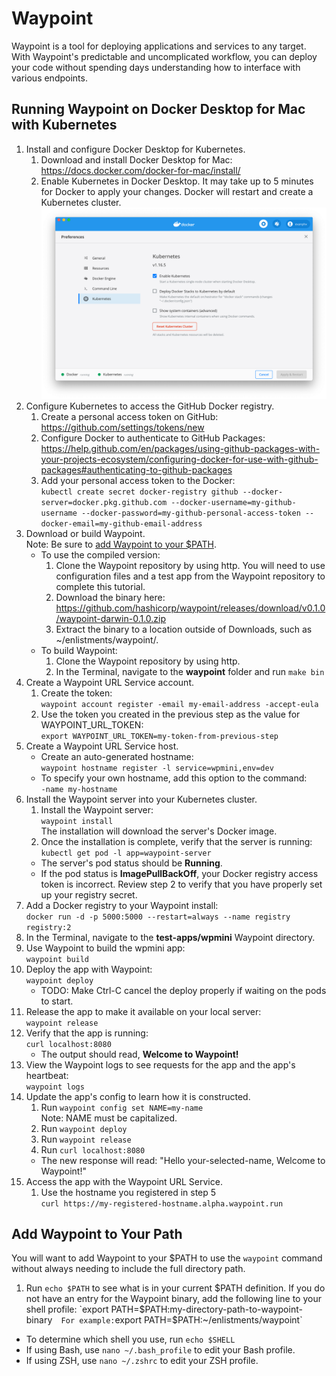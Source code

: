 # Waypoint

Waypoint is a tool for deploying applications and services to any target. With Waypoint's predictable and uncomplicated workflow, you can deploy your code without spending days understanding how to interface with various endpoints. 

## Running Waypoint on Docker Desktop for Mac with Kubernetes

1. Install and configure Docker Desktop for Kubernetes.
    1. Download and install Docker Desktop for Mac: https://docs.docker.com/docker-for-mac/install/
    1. Enable Kubernetes in Docker Desktop. It may take up to 5 minutes for Docker to apply your changes. Docker will restart and create a Kubernetes cluster.
    ![Image of Kubernetes Settings](./docs/images/d4m-k8s.png)
1. Configure Kubernetes to access the GitHub Docker registry.
    1. Create a personal access token on GitHub: https://github.com/settings/tokens/new
    1. Configure Docker to authenticate to GitHub Packages: https://help.github.com/en/packages/using-github-packages-with-your-projects-ecosystem/configuring-docker-for-use-with-github-packages#authenticating-to-github-packages
    1. Add your personal access token to the Docker:  
    ``kubectl create secret docker-registry github --docker-server=docker.pkg.github.com --docker-username=my-github-username --docker-password=my-github-personal-access-token --docker-email=my-github-email-address``
1. Download or build Waypoint.  
  Note: Be sure to [add Waypoint to your $PATH](#add-waypoint-to-your-path).
    * To use the compiled version:
      1. Clone the Waypoint repository by using http. You will need to use configuration files and a test app from the Waypoint repository to complete this tutorial.
      1. Download the binary here: https://github.com/hashicorp/waypoint/releases/download/v0.1.0/waypoint-darwin-0.1.0.zip
      1. Extract the binary to a location outside of Downloads, such as ~/enlistments/waypoint/.
    * To build Waypoint:
      1. Clone the Waypoint repository by using http.
      1. In the Terminal, navigate to the **waypoint** folder and run `make bin`
1. Create a Waypoint URL Service account.
    1. Create the token:  
    `waypoint account register -email my-email-address -accept-eula` 
    1. Use the token you created in the previous step as the value for WAYPOINT\_URL\_TOKEN:  
    `export WAYPOINT_URL_TOKEN=my-token-from-previous-step`
1. Create a Waypoint URL Service host.
    * Create an auto-generated hostname:  
    `waypoint hostname register -l service=wpmini,env=dev`
    * To specify your own hostname, add this option to the command:  
    `-name my-hostname`
1. Install the Waypoint server into your Kubernetes cluster.
    1. Install the Waypoint server:  
    `waypoint install`  
    The installation will download the server's Docker image.
    1. Once the installation is complete, verify that the server is running:  
    `kubectl get pod -l app=waypoint-server`
    * The server's pod status should be **Running**.
    * If the pod status is **ImagePullBackOff**, your Docker registry access token is incorrect. Review step 2 to verify that you have properly set up your registry secret.
1. Add a Docker registry to your Waypoint install:  
    `docker run -d -p 5000:5000 --restart=always --name registry registry:2`
1. In the Terminal, navigate to the **test-apps/wpmini** Waypoint directory.
1. Use Waypoint to build the wpmini app:  
    `waypoint build`
1. Deploy the app with Waypoint:  
    `waypoint deploy`
    * TODO: Make Ctrl-C cancel the deploy properly if waiting on the pods to start.
1. Release the app to make it available on your local server:  
    `waypoint release`
1. Verify that the app is running:  
    `curl localhost:8080`
   * The output should read, **Welcome to Waypoint!**
1. View the Waypoint logs to see requests for the app and the app's heartbeat:  
    `waypoint logs`
1. Update the app's config to learn how it is constructed.
    1. Run `waypoint config set NAME=my-name`  
    Note: NAME must be capitalized.
    1. Run `waypoint deploy`
    1. Run `waypoint release`
    1. Run `curl localhost:8080`
    * The new response will read: "Hello your-selected-name, Welcome to Waypoint!"
1. Access the app with the Waypoint URL Service.
    1. Use the hostname you registered in step 5  
    `curl https://my-registered-hostname.alpha.waypoint.run`

## Add Waypoint to Your Path
You will want to add Waypoint to your $PATH to use the `waypoint` command without always needing to include the full directory path.
1. Run `echo $PATH` to see what is in your current $PATH definition. If you do not have an entry for the Waypoint binary, add the following line to your shell profile:  
`export PATH=$PATH:my-directory-path-to-waypoint-binary`  
    For example: `export PATH=$PATH:~/enlistments/waypoint`
* To determine which shell you use, run `echo $SHELL`
* If using Bash, use `nano ~/.bash_profile` to edit your Bash profile.
* If using ZSH, use `nano ~/.zshrc` to edit your ZSH profile.
